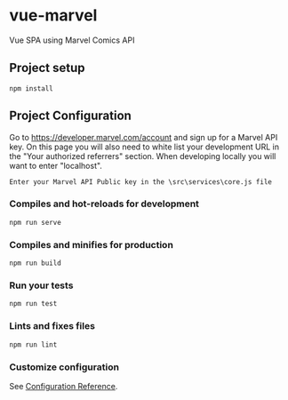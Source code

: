 # vue-marvel
Vue SPA using Marvel Comics API

## Project setup
```
npm install
```
## Project Configuration

Go to https://developer.marvel.com/account and sign up for a Marvel API key. On this page you will also need to white list your development URL in the "Your authorized referrers" section. When developing locally you will want to enter "localhost".

```
Enter your Marvel API Public key in the \src\services\core.js file
```

### Compiles and hot-reloads for development
```
npm run serve
```

### Compiles and minifies for production
```
npm run build
```

### Run your tests
```
npm run test
```

### Lints and fixes files
```
npm run lint
```

### Customize configuration
See [Configuration Reference](https://cli.vuejs.org/config/).
